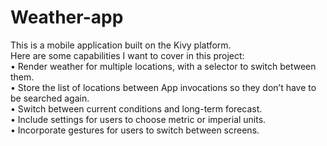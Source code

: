 # Weather-app
This is a mobile application built on the Kivy platform.<br> 
 Here are some capabilities I want to cover in this project:<br>
 • Render weather for multiple locations, with a selector to switch between them.<br>
 • Store the list of locations between App invocations so they don’t have to be searched again.<br>
 • Switch between current conditions and long-term forecast.<br>
 • Include settings for users to choose metric or imperial units.<br> 
 • Incorporate gestures for users to switch between screens.<br>
